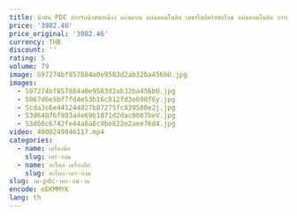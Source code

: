 ```yaml
---
title: น้ํามัน PDC สําหรับน้ํามันเหมือง แผ่นแบน แผ่นคอมโพสิต เพชรโพลีคริสตัลไลน์ แผ่นคอมโพสิต การประมวลผลหิน การสํารวจทางธรณีวิทยา
price: '3982.46'
price_original: '3982.46'
currency: THB
discount: ''
rating: 5
volume: 79
image: S97274bf857884a0e9583d2ab32ba456bU.jpg
images:
  - S97274bf857884a0e9583d2ab32ba456bU.jpg
  - S067d6e5bf7fd4e53b16c812fd3e698f6y.jpg
  - Scda3c6e441244827b87275fc839580e2j.jpg
  - S3d64876f903a4e69b1871d2dac0087beV.jpg
  - S3d60c6742fe44a8a8c9be822e2aee76d4.jpg
video: 4000249846117.mp4
categories:
  - name: เครื่องมือ
    slug: เคร-องม
  - name: อะไหล่ เครื่องมือ
    slug: อะไหล-เคร-องม
slug: าม-pdc-าหร-บน-าม
encode: oEKMMYK
lang: th
---
```

  